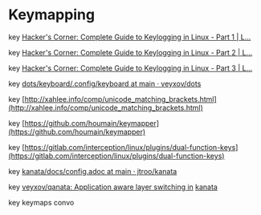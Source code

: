 # Keymapping

key [Hacker's Corner: Complete Guide to Keylogging in Linux - Part 1 | L...](https://linuxsecurity.com/features/complete-guide-to-keylogging-in-linux-part-1)

key [Hacker's Corner: Complete Guide to Keylogging in Linux - Part 2 | L...](https://linuxsecurity.com/features/complete-guide-to-keylogging-in-linux-part-2)

key [Hacker's Corner: Complete Guide to Keylogging in Linux - Part 3 | L...](https://linuxsecurity.com/features/complete-guide-to-keylogging-in-linux-part-3)

key [dots/keyboard/.config/keyboard at main · veyxov/dots](ghttps://github.com/veyxov/dots/tree/main/keyboard/.config/keyboard)

key [http://xahlee.info/comp/unicode_matching_brackets.html](http://xahlee.info/comp/unicode_matching_brackets.html)

key [https://github.com/houmain/keymapper](https://github.com/houmain/keymapper)

key [https://gitlab.com/interception/linux/plugins/dual-function-keys](https://gitlab.com/interception/linux/plugins/dual-function-keys)

key [kanata/docs/config.adoc at main · jtroo/kanata](ghttps://github.com/jtroo/kanata/blob/main/docs/config.adoc)

key [veyxov/qanata: Application aware layer switching in](ghttps://github.com/veyxov/qanata) [kanata](https://github.com/veyxov/qanata)

key keymaps convo [](https://www.reddit.com/r/neovim/s/2j96StuexD)


